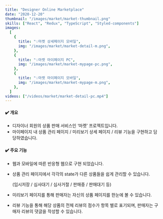```yaml
---
title: "Designer Online Marketplace"
date: "2020-12-20"
thumbnail: "/images/market/market-thumbnail.png"
skills: ["React", "Redux", "TypeScript", "Styled-components"]
images:
  [
    {
      title: "💡마켓 상세페이지 모바일",
      img: "/images/market/market-detail-m.png",
    },
    {
      title: "💡마켓 마이페이지 PC",
      img: "/images/market/market-mypage-pc.png",
    },
    {
      title: "💡마켓 마이페이지 모바일",
      img: "/images/market/market-mypage-m.png",
    },
  ]
videos: ["/videos/market/market-detail-pc.mp4"]
---
```


#### **✔️ 개요**

- 디자이너 회원의 상품 판매 서비스인 ‘마켓’ 프로젝트입니다.
- 마이페이지 내 상품 관리 페이지 / 미리보기 상세 페이지 / 리뷰 기능을 구현하고 담당하였습니다.

#### **✔️ 주요 기능**

- 웹과 모바일에 따른 반응형 웹으로 구현 되었습니다.
- 상품 관리 페이지에서 각각의 state가 다른 상품들을 쉽게 관리할 수 있습니다.

  (임시저장 / 심사대기 / 심사거절 / 판매중 / 판매대기 등)

- 미리보기 페이지를 통해 판매자는 자신의 상품 페이지를 한눈에 볼 수 있습니다.
- 리뷰 기능을 통해 해당 상품의 전체 리뷰의 점수가 항목 별로 표기되며, 판매자는 구매자 리뷰의 댓글을 작성할 수 있습니다.
